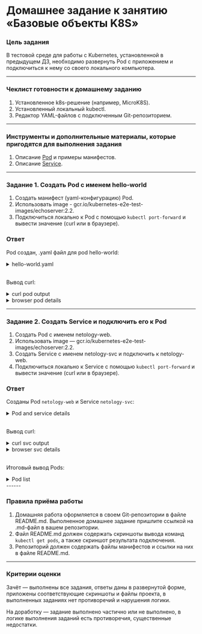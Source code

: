 # Домашнее задание к занятию «Базовые объекты K8S»

### Цель задания

В тестовой среде для работы с Kubernetes, установленной в предыдущем ДЗ, необходимо развернуть Pod с приложением и подключиться к 
нему со своего локального компьютера. 

------

### Чеклист готовности к домашнему заданию

1. Установленное k8s-решение (например, MicroK8S).
2. Установленный локальный kubectl.
3. Редактор YAML-файлов с подключенным Git-репозиторием.

------

### Инструменты и дополнительные материалы, которые пригодятся для выполнения задания

1. Описание [Pod](https://kubernetes.io/docs/concepts/workloads/pods/) и примеры манифестов.
2. Описание [Service](https://kubernetes.io/docs/concepts/services-networking/service/).

------

### Задание 1. Создать Pod с именем hello-world

1. Создать манифест (yaml-конфигурацию) Pod.
2. Использовать image - gcr.io/kubernetes-e2e-test-images/echoserver:2.2.
3. Подключиться локально к Pod с помощью `kubectl port-forward` и вывести значение (curl или в браузере).

### Ответ

Pod создан, .yaml файл для pod hello-world:

<details>
<summary>hello-world.yaml</summary>

```yaml
apiVersion: v1
kind: Pod
metadata:
  name: hello-world
  labels:
    app: app-hello-world
spec:
  containers:
  - name: hello-world
    image: gcr.io/kubernetes-e2e-test-images/echoserver:2.2
    ports:
    - containerPort: 8080
```

```shell
ubuntu@ubuntu-mk8s:~$ microk8s kubectl port-forward pods/hello-world 18080:8080 --address='0.0.0.0'
Forwarding from 0.0.0.0:18080 -> 8080

```

</details>

\
Вывод curl:

<details>
<summary>curl pod output</summary>

```shell
vainoord@vnrd-mypc ~ $ curl http://84.201.175.24:18080/


Hostname: hello-world

Pod Information:
	-no pod information available-

Server values:
	server_version=nginx: 1.12.2 - lua: 10010

Request Information:
	client_address=127.0.0.1
	method=GET
	real path=/
	query=
	request_version=1.1
	request_scheme=http
	request_uri=http://84.201.175.24:8080/

Request Headers:
	accept=*/*  
	host=84.201.175.24:18080  
	user-agent=curl/7.87.0  

Request Body:
	-no body in request-

```

</details>

<details>
<summary>browser pod details</summary>

<img src="assets/scr1.png"
     alt="Dashboard"
     style="float: left; margin-right: 10px; margin-top: 10px;" />

</details>

------

### Задание 2. Создать Service и подключить его к Pod

1. Создать Pod с именем netology-web.
2. Использовать image — gcr.io/kubernetes-e2e-test-images/echoserver:2.2.
3. Создать Service с именем netology-svc и подключить к netology-web.
4. Подключиться локально к Service с помощью `kubectl port-forward` и вывести значение (curl или в браузере).

### Ответ

Созданы Pod `netology-web` и Service `netology-svc`:
<details>
<summary>Pod and service details</summary>
<table>
<tr>
<th>Pod config</th>
<th>Service config</th>
</tr>
<tr>
<td>

```yaml
apiVersion: v1
kind: Pod
metadata:
  labels:
    app: netology-echoserver
  name: netology-web
spec:
  containers:
    - image: gcr.io/kubernetes-e2e-test-images/echoserver:2.2
      name: netology-web
      ports:
        - containerPort: 8080
```

</td>
<td>

```yaml
apiVersion: v1
kind: Service
metadata: 
  name: netology-svc
spec:
  ports:
    - name: svc-netology-web
      port: 8080
  selector:
    app: netology-echoserver
```

</td>
</tr>
</table>

```shell
ubuntu@ubuntu-mk8s:~$ microk8s kubectl port-forward svc/netology-svc 18080:8080 --address="0.0.0.0"
Forwarding from 0.0.0.0:18080 -> 8080

```
</details>

\
Вывод curl:

<details>
<summary> curl svc output</summary>

```shell
vainoord@vnrd-mypc ~ $ curl http://84.201.175.24:18080/      


Hostname: netology-web

Pod Information:
	-no pod information available-

Server values:
	server_version=nginx: 1.12.2 - lua: 10010

Request Information:
	client_address=127.0.0.1
	method=GET
	real path=/
	query=
	request_version=1.1
	request_scheme=http
	request_uri=http://84.201.175.24:8080/

Request Headers:
	accept=*/*  
	host=84.201.175.24:18080  
	user-agent=curl/7.87.0  

Request Body:
	-no body in request-
```

</details>

<details>
<summary>browser svc details</summary>

<img src="assets/scr2.png"
     alt="Dashboard"
     style="float: left; margin-right: 10px; margin-top: 10px;" />

</details>

\
Итоговый вывод Pods:

<details>
<summary>Pod list</summary>

<img src="assets/scr3.png"
     alt="Dashboard"
     style="float: left; margin-right: 10px; margin-top: 10px;" />

</details>
------

### Правила приёма работы

1. Домашняя работа оформляется в своем Git-репозитории в файле README.md. Выполненное домашнее задание пришлите ссылкой на .md-файл 
в вашем репозитории.
2. Файл README.md должен содержать скриншоты вывода команд `kubectl get pods`, а также скриншот результата подключения.
3. Репозиторий должен содержать файлы манифестов и ссылки на них в файле README.md.

------

### Критерии оценки
Зачёт — выполнены все задания, ответы даны в развернутой форме, приложены соответствующие скриншоты и файлы проекта, в выполненных 
заданиях нет противоречий и нарушения логики.

На доработку — задание выполнено частично или не выполнено, в логике выполнения заданий есть противоречия, существенные недостатки.
